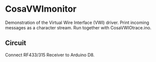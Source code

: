 CosaVWImonitor
==============
Demonstration of the Virtual Wire Interface (VWI) driver.
Print incoming messages as a character stream.
Run together with CosaVWIOtrace.ino.

Circuit
-------
Connect RF433/315 Receiver to Arduino D8.


